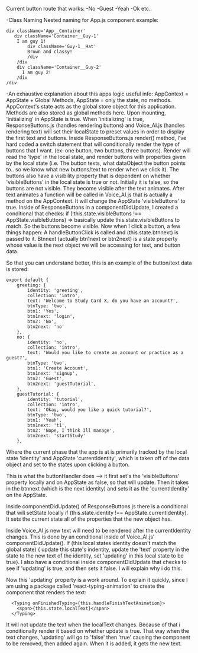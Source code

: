 Current button route that works:
-No
-Guest
-Yeah
-Ok etc..

-Class Naming
Nested naming for App.js component example:
```
div className='App__Container'
   div className='Container__Guy-1'
    I am guy 1!
        div className='Guy-1__Hat'
        Brown and classy!
        /div
    /div
    div className='Container__Guy-2'
      I am guy 2!
    /div
/div
```

-An exhaustive explanation about this apps logic
useful info: AppContext = AppState + Global Methods, AppState = only the state, no methods.
AppContext's state acts as the global store object for this application.
Methods are also stored as global methods here.
Upon mounting, 'initializing' in AppState is true.
When 'initializing' is true, ResponseButtons.js (handles rendering buttons) and Voice_AI.js (handles rendering text)
    will set their localState to preset values in order to display the first text and buttons.
Inside ResponseButtons.js render() method, I've hard coded a switch statement
that will conditionally render the type of buttons that I want. (ex: one button, two buttons, three buttons). Render will read the 'type' in the local state, and render buttons with properties given by the local state (i.e. The button texts, what dataObject the button points to.. so we know what new buttons/text to render when we click it). The buttons also have a visibility property that is dependent on whether 'visibleButtons' in the local state is true or not. Initially it is false, so the buttons are not visible. They become visible after the text animates. After text animates a function will be called in Voice_AI.js that is actually a method on the AppContext. It will change the AppState 'visibleButtons' to true. Inside of ResponseButtons in a componentDidUpdate, I created a conditional that checks: if (!this.state.visibleButtons !== AppState.visibleButtons) => basically update this.state.visibleButtons to match. So the buttons become visible. Now when I click a button, a few things happen: 
A handleButtonClick is called and (this.state.btnnext) is passed to it. Btnnext
(actually btn1next or btn2next) is a state property whose value is the next
object we will be accessing for text, and button data.

So that you can understand better, this is an example of the button/text data
is stored:
```
export default {
    greeting: {
        identity: 'greeting',
        collection: 'intro',
        text: 'Welcome to Study Card X, do you have an account?',
        btnType: 'two',
        btn1: 'Yes',
        btn1next: 'login',
        btn2: 'No',
        btn2next: 'no'
    },
    no: {
        identity: 'no',
        collection: 'intro',
        text: 'Would you like to create an account or practice as a guest?',
        btnType: 'two',
        btn1: 'Create Account',
        btn1next: 'signup',
        btn2: 'Guest',
        btn2next: 'guestTutorial',
    },
    guestTutorial: {
        identity: 'tutorial',
        collection: 'intro',
        text: 'Okay, would you like a quick tutorial?',
        btnType: 'two',
        btn1: 'Yeah',
        btn1next: 't1',
        btn2: 'Nope, I think Ill manage',
        btn2next: 'startStudy'
    },
```
Where the current phase that the app is at is primarily tracked by the local state 'identity' and AppState 'currentIdentity', which is taken off of the data object and set to the states upon clicking a button.

This is what the buttonHandler does --> it first set's the 
'visibleButtons' property locally and on AppState as false, so that will update. Then it takes in the btnnext (which is the next identity) and sets it as the 'currentIdentity' on the AppState.

Inside componentDidUpdate() of ResponseButtons.js there is a conditional that will setState locally if (this.state.identity !== AppState.currentIdentity). It sets the current state all of the properties that the new object has.

Inside Voice_AI.js new text will need to be rendered after the currentIdentity changes. This is done by an conditional inside of Voice_AI.js' componentDidUpdate(). If (this local states identity doesn't match the global state) { update this state's indentity, update the 'text' property in the state to the new text of the identity, set 'updating' in this local state to be true}. I also have a conditional inside componentDidUpdate that checks to see if 'updating' is true, and then sets it false. I will explain why i do this.

Now this 'updating' property is a work around. To explain it quickly, since I am using a package called 'react-typing-animation' to create the component that renders the text: 

      <Typing onFinishedTyping={this.handleFinishTextAnimation}>
        <span>{this.state.localText}</span>
      </Typing>

It will not update the text when the localText changes. Because of that i conditionally render it based on whether update is true. That way when the text changes, 'updating' will go to 'false' then 'true' causing the component to be removed, then added again. When it is added, it gets the new text.

